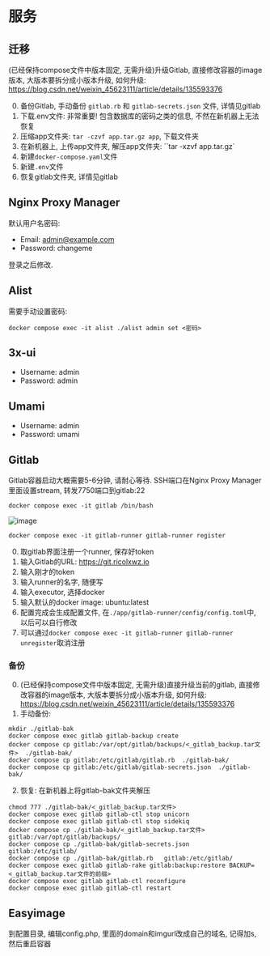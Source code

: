 # 服务

## 迁移

(已经保持compose文件中版本固定, 无需升级)升级Gitlab, 直接修改容器的image版本, 大版本要拆分成小版本升级, 如何升级: https://blog.csdn.net/weixin_45623111/article/details/135593376

0. 备份Gitlab, 手动备份 `gitlab.rb` 和 `gitlab-secrets.json` 文件, 详情见gitlab
1. 下载.env文件: 非常重要! 包含数据库的密码之类的信息, 不然在新机器上无法恢复
2. 压缩app文件夹: `tar -czvf app.tar.gz app`, 下载文件夹
3. 在新机器上, 上传app文件夹, 解压app文件夹: ``tar -xzvf app.tar.gz`
4. 新建`docker-compose.yaml`文件
5. 新建`.env`文件
6. 恢复gitlab文件夹, 详情见gitlab

## Nginx Proxy Manager

默认用户名密码:

- Email:    admin@example.com
- Password: changeme

登录之后修改.

## Alist

需要手动设置密码:

```
docker compose exec -it alist ./alist admin set <密码>
```

## 3x-ui

- Username:    admin
- Password: admin

## Umami

- Username: admin
- Password: umami

## Gitlab

Gitlab容器启动大概需要5-6分钟, 请耐心等待. SSH端口在Nginx Proxy Manager里面设置stream, 转发7750端口到gitlab:22

`docker compose exec -it gitlab /bin/bash`

![image](https://github.com/user-attachments/assets/087aaf26-c723-42d1-912d-5e46940ef0fa)

`docker compose exec -it gitlab-runner gitlab-runner register`

0. 取gitlab界面注册一个runner, 保存好token
1. 输入Gitlab的URL: https://git.ricolxwz.io
2. 输入刚才的token
3. 输入runner的名字, 随便写
4. 输入executor, 选择docker
5. 输入默认的docker image: ubuntu:latest
6. 配置完成会生成配置文件, 在`./app/gitlab-runner/config/config.toml`中, 以后可以自行修改
7. 可以通过`docker compose exec -it gitlab-runner gitlab-runner unregister`取消注册

### 备份

0. (已经保持compose文件中版本固定, 无需升级)直接升级当前的gitlab, 直接修改容器的image版本, 大版本要拆分成小版本升级, 如何升级: https://blog.csdn.net/weixin_45623111/article/details/135593376
1. 手动备份:
  ```
  mkdir ./gitlab-bak
  docker compose exec gitlab gitlab-backup create
  docker compose cp gitlab:/var/opt/gitlab/backups/<_gitlab_backup.tar文件>  ./gitlab-bak/
  docker compose cp gitlab:/etc/gitlab/gitlab.rb  ./gitlab-bak/
  docker compose cp gitlab:/etc/gitlab/gitlab-secrets.json  ./gitlab-bak/
  ```
2. 恢复: 在新机器上将gitlab-bak文件夹解压
  ```
  chmod 777 ./gitlab-bak/<_gitlab_backup.tar文件>
  docker compose exec gitlab gitlab-ctl stop unicorn
  docker compose exec gitlab gitlab-ctl stop sidekiq
  docker compose cp ./gitlab-bak/<_gitlab_backup.tar文件>  gitlab:/var/opt/gitlab/backups/
  docker compose cp ./gitlab-bak/gitlab-secrets.json   gitlab:/etc/gitlab/
  docker compose cp ./gitlab-bak/gitlab.rb   gitlab:/etc/gitlab/
  docker compose exec gitlab gitlab-rake gitlab:backup:restore BACKUP=<_gitlab_backup.tar文件的前缀>
  docker compose exec gitlab gitlab-ctl reconfigure 
  docker compose exec gitlab gitlab-ctl restart 
  ```  


## Easyimage

到配置目录, 编辑config.php, 里面的domain和imgurl改成自己的域名, 记得加s, 然后重启容器
